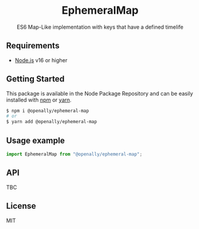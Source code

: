 <p align="center"><h1 align="center">
  EphemeralMap
</h1>

<p align="center">
  ES6 Map-Like implementation with keys that have a defined timelife
</p>

## Requirements
- [Node.js](https://nodejs.org/en/) v16 or higher

## Getting Started

This package is available in the Node Package Repository and can be easily installed with [npm](https://docs.npmjs.com/getting-started/what-is-npm) or [yarn](https://yarnpkg.com).

```bash
$ npm i @openally/ephemeral-map
# or
$ yarn add @openally/ephemeral-map
```

## Usage example

```ts
import EphemeralMap from "@openally/ephemeral-map";
```

## API
TBC

## License
MIT
